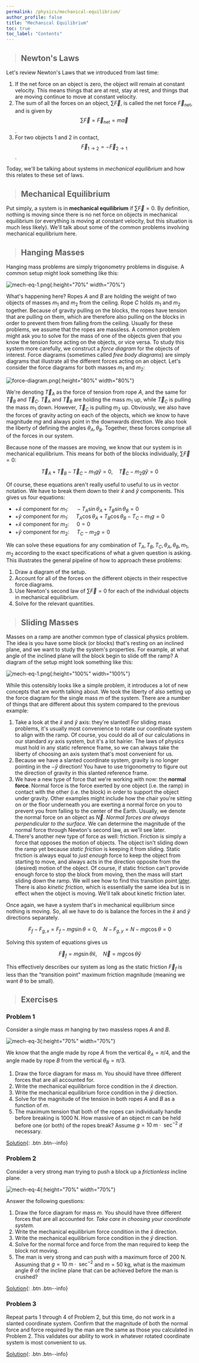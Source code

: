 ```yaml
---
permalink: /physics/mechanical-equilibrium/
author_profile: false
title: "Mechanical Equilibrium"
toc: true
toc_label: "Contents"
---
```


> ## Newton's Laws

Let's review Newton's Laws that we introduced from last time:

  1. If the net force on an object is zero, the object will remain at constant velocity. This means things that are at rest, stay at rest, and things that are moving continue to move at constant velocity.
  2. The sum of all the forces on an object, $\sum \vec{F}$, is called the net force $\vec{F}_{\text{net}}$, and is given by $$\sum \vec{F}=\vec{F}_{\text{net}}=m\vec{a}$$.
  3. For two objects $1$ and $2$ in contact, $$\vec{F}_{1\rightarrow 2}=-\vec{F}_{2\rightarrow 1}$$.

Today, we'll be talking about systems in _mechanical equilibrium_ and how this relates to these set of laws.

> ## Mechanical Equilibrium

Put simply, a system is in **mechanical equilibrium** if $\sum \vec{F}=0$. By definition, nothing is moving since there is no net force on objects in mechanical equilibrium (or everything is moving at constant velocity, but this situation is much less likely). We'll talk about some of the common problems involving mechanical equilibrium here.

> ## Hanging Masses

Hanging mass problems are simply trigonometry problems in disguise. A common setup might look something like this:

![mech-eq-1.png](/assets/images/mech-eq-1.png){:height="70%" width="70%"}

What's happening here? Ropes $A$ and $B$ are holding the weight of two objects of masses $m_1$ and $m_2$ from the ceiling. Rope $C$ holds $m_1$ and $m_2$ together. Because of gravity pulling on the blocks, the ropes have tension that are pulling on them, which are therefore also pulling on the blocks in order to prevent them from falling from the ceiling. Usually for these problems, we assume that the ropes are massless. A common problem might ask you to solve for the mass of one of the objects given that you know the tension force acting on the objects, or vice versa. To study this system more carefully, we construct a _force diagram_ for the objects of interest. Force diagrams (sometimes called _free body diagrams_) are simply diagrams that illustrate all the different forces acting on an object. Let's consider the force diagrams for both masses $m_1$ and $m_2$:

![force-diagram.png](/assets/images/force-diagram.png){:height="80%" width="80%"}

We're denoting $\vec{T}_A$ as the force of tension from rope $A$, and the same for $\vec{T}_B$ and $\vec{T}_C$. $\vec{T}_A$ and $\vec{T}_B$ are holding the mass $m_1$ up, while $\vec{T}_C$ is pulling the mass $m_1$ down. However, $\vec{T}_C$ is pulling $m_2$ up. Obviously, we also have the forces of gravity acting on each of the objects, which we know to have magnitude $mg$ and always point in the downwards direction. We also took the liberty of defining the angles $\theta_A, \theta_B$. Together, these forces comprise all of the forces in our system.

Because none of the masses are moving, we know that our system is in mechanical equilibrium. This means for both of the blocks individually, $\sum \vec{F}=0$:

$$
\vec{T}_A+\vec{T}_B-\vec{T}_C-m_1g\hat{y}=0, \quad \vec{T}_C-m_2g\hat{y}=0
$$

Of course, these equations aren't really useful to useful to us in vector notation. We have to break them down to their $\hat{x}$ and $\hat{y}$ components. This gives us four equations:

  - $+\hat{x}$ component for $m_1$: $\quad -T_A\sin\theta_A+T_B\sin\theta_B=0$
  - $+\hat{y}$ component for $m_1$: $\quad T_A\cos\theta_A+T_B\cos\theta_B-T_C-m_1g=0$
  - $+\hat{x}$ component for $m_2$: $\quad 0=0$
  - $+\hat{y}$ component for $m_2$: $\quad T_C-m_2g=0$

We can solve these equations for any combination of $T_A, T_B, T_C, \theta_A, \theta_B, m_1, m_2$ according to the exact specifications of what a given question is asking. This illustrates the general pipeline of how to approach these problems:
  
  1. Draw a diagram of the setup.
  2. Account for all of the forces on the different objects in their respective force diagrams.
  3. Use Newton's second law of $\sum \vec{F}=0$ for each of the individual objects in mechanical equilibrium.
  4. Solve for the relevant quantities.

> ## Sliding Masses

Masses on a ramp are another common type of classical physics problem. The idea is you have some block (or blocks) that's resting on an inclined plane, and we want to study the system's properties. For example, at what angle of the inclined plane will the block begin to slide off the ramp? A diagram of the setup might look something like this:

![mech-eq-1.png](/assets/images/mech-eq-2.png){:height="100%" width="100%"}

While this ostensibly looks like a simple problem, it introduces a lot of new concepts that are worth talking about. We took the liberty of also setting up the force diagram for the single mass $m$ of the system. There are a number of things that are different about this system compared to the previous example:

  1. Take a look at the $\hat{x}$ and $\hat{y}$ axis: they're slanted! For sliding mass problems, it's usually most convenience to rotate our coordinate system to align with the ramp. Of course, you could do all of our calculations in our standard $xy$ axis system, but it's a lot hairier. The laws of physics must hold in any static reference frame, so we can always take the liberty of choosing an axis system that's most convenient for us.
  2. Because we have a slanted coordinate system, gravity is no longer pointing in the $-\hat{y}$ direction! You have to use trigonometry to figure out the direction of gravity in this slanted reference frame.
  3. We have a new type of force that we're working with now: the **normal force**. Normal force is the force exerted by one object (i.e. the ramp) in contact with the other (i.e. the block) in order to support the object under gravity. Other examples might include how the chair you're sitting on or the floor underneath you are exerting a normal force on you to prevent you from falling to the center of the Earth. Usually, we denote the normal force on an object as $\vec{N}$. _Normal forces are always perpendicular to the surface._ We can determine the magnitude of the normal force through Newton's second law, as we'll see later.
  4. There's another new type of force as well: friction. Friction is simply a force that opposes the motion of objects. The object isn't sliding down the ramp yet because _static friction_ is keeping it from sliding. Static friction is always equal to _just enough_ force to keep the object from starting to move, and always acts in the direction opposite from the (desired) motion of the object. Of course, if static friction can't provide enough force to stop the block from moving, then the mass will start sliding down the ramp. We will see how to find this transition point [later](/physics/friction/index.html). There is also _kinetic friction_, which is essentially the same idea  but is in effect when the object is moving. We'll talk about kinetic friction later.

Once again, we have a system that's in mechanical equilibrium since nothing is moving. So, all we have to do is balance the forces in the $\hat{x}$ and $\hat{y}$ directions separately.

$$
F_f-F_{g, x}=F_f-mg\sin\theta=0, \quad N-F_{g, y}=N-mg\cos\theta=0
$$

Solving this system of equations gives us

$$
\vec{F}_f=mg\sin\theta\hat{x}, \quad \vec{N}=mg\cos\theta\hat{y}
$$

This effectively describes our system as long as the static friction $\vec{F}_f$ is less than the "transition point" maximum friction magnitude (meaning we want $\theta$ to be small).

> ## Exercises

### Problem 1

Consider a single mass $m$ hanging by two massless ropes $A$ and $B$. 

![mech-eq-3](/assets/images/mech-eq-3.png){:height="70%" width="70%"}

We know that the angle made by rope $A$ from the vertical $\theta_A=\pi/4$, and the angle made by rope $B$ from the vertical $\theta_B=\pi/3$.

  1. Draw the force diagram for mass $m$. You should have three different forces that are all accounted for.
  2. Write the mechanical equilibrium force condition in the $\hat{x}$ direction.
  3. Write the mechanical equilibrium force condition in the $\hat{y}$ direction.
  4. Solve for the magnitude of the tension in both ropes $A$ and $B$ as a function of $m$.
  5. The maximum tension that both of the ropes can individually handle before breaking is $1000\text{ N}$. How massive of an object $m$ can be held before one (or both) of the ropes break? Assume $g=10\text{ m}\cdot\text{ sec}^{-2}$ if necessary.

[Solution](/physics/mechanical-equilibrium-sol/index.html#problem-1){: .btn .btn--info}

### Problem 2

Consider a very strong man trying to push a block up a _frictionless_ incline plane. 

![mech-eq-4](/assets/images/mech-eq-4.png){:height="70%" width="70%"}

Answer the following questions:

  1. Draw the force diagram for mass $m$. You should have three different forces that are all accounted for. _Take care in choosing your coordinate system._
  2. Write the mechanical equilibrium force condition in the $\hat{x}$ direction.
  3. Write the mechanical equilibrium force condition in the $\hat{y}$ direction.
  4. Solve for the normal force and force from the man required to keep the block not moving.
  5. The man is very strong and can push with a maximum force of $200\text{ N}$. Assuming that $g=10\text{ m}\cdot\text{ sec}^{-2}$ and $m=50\text{ kg}$, what is the maximum angle $\theta$ of the incline plane that can be achieved before the man is crushed?

[Solution](/physics/mechanical-equilibrium-sol/index.html#problem-2){: .btn .btn--info}

### Problem 3

Repeat parts 1 through 4 of Problem 2, but this time, do not work in a slanted coordinate system. Confirm that the magnitude of both the normal force and force required by the man are the same as those you calculated in Problem 2. This validates our ability to work in whatever rotated coordinate system is most convenient to us.

[Solution](/physics/mechanical-equilibrium-sol/index.html#problem-3){: .btn .btn--info}
